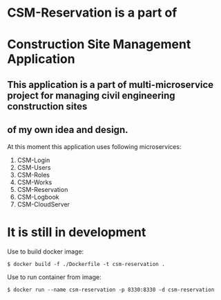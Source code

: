 # CSM-Reservation is a part of
# Construction Site Management Application

## This application is a part of multi-microservice project for managing civil engineering construction sites
## of my own idea and design.

At this moment this application uses following microservices:
1. CSM-Login
2. CSM-Users
3. CSM-Roles
4. CSM-Works
5. CSM-Reservation
6. CSM-Logbook
7. CSM-CloudServer

# It is still in development

Use to build docker image:

    $ docker build -f ./Dockerfile -t csm-reservation .

Use to run container from image:

    $ docker run --name csm-reservation -p 8330:8330 -d csm-reservation
